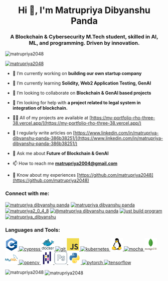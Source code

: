 <h1 align="center">Hi 👋, I'm Matrupriya Dibyanshu Panda</h1>
<h3 align="center">A Blockchain & Cybersecurity M.Tech student, skilled in AI, ML, and programming. Driven by innovation.</h3>

<p align="left"> <img src="https://komarev.com/ghpvc/?username=matrupriya2048&label=Profile%20views&color=0e75b6&style=flat" alt="matrupriya2048" /> </p>

<p align="left"> <a href="https://github.com/ryo-ma/github-profile-trophy"><img src="https://github-profile-trophy.vercel.app/?username=matrupriya2048" alt="matrupriya2048" /></a> </p>

- 🔭 I’m currently working on **building our own startup company**

- 🌱 I’m currently learning **Solidity, Web2 Application Testing, GenAI**

- 👯 I’m looking to collaborate on **Blockchain & GenAI based projects**

- 🤝 I’m looking for help with **a project related to legal system in integration of blockchain.**

- 👨‍💻 All of my projects are available at [https://my-portfolio-rho-three-38.vercel.app/](https://my-portfolio-rho-three-38.vercel.app/)

- 📝 I regularly write articles on [https://www.linkedin.com/in/matrupriya-dibyanshu-panda-386b38251/](https://www.linkedin.com/in/matrupriya-dibyanshu-panda-386b38251/)

- 💬 Ask me about **Future of Blockchain & GenAI**

- 📫 How to reach me **matrupriya2004@gmail.com**

- 📄 Know about my experiences [https://github.com/matrupriya2048](https://github.com/matrupriya2048)

<h3 align="left">Connect with me:</h3>
<p align="left">
<a href="https://linkedin.com/in/matrupriya dibyanshu panda" target="blank"><img align="center" src="https://raw.githubusercontent.com/rahuldkjain/github-profile-readme-generator/master/src/images/icons/Social/linked-in-alt.svg" alt="matrupriya dibyanshu panda" height="30" width="40" /></a>
<a href="https://fb.com/matrupriya dibyanshu panda" target="blank"><img align="center" src="https://raw.githubusercontent.com/rahuldkjain/github-profile-readme-generator/master/src/images/icons/Social/facebook.svg" alt="matrupriya dibyanshu panda" height="30" width="40" /></a>
<a href="https://instagram.com/matrupriya2_0_4_8" target="blank"><img align="center" src="https://raw.githubusercontent.com/rahuldkjain/github-profile-readme-generator/master/src/images/icons/Social/instagram.svg" alt="matrupriya2_0_4_8" height="30" width="40" /></a>
<a href="https://medium.com/@matrupriya dibyanshu panda" target="blank"><img align="center" src="https://raw.githubusercontent.com/rahuldkjain/github-profile-readme-generator/master/src/images/icons/Social/medium.svg" alt="@matrupriya dibyanshu panda" height="30" width="40" /></a>
<a href="https://www.youtube.com/c/@JustBuildPrograms" target="blank"><img align="center" src="https://raw.githubusercontent.com/rahuldkjain/github-profile-readme-generator/master/src/images/icons/Social/youtube.svg" alt="just build program" height="30" width="40" /></a>
<a href="https://www.leetcode.com/matrupriya_dibyanshu" target="blank"><img align="center" src="https://raw.githubusercontent.com/rahuldkjain/github-profile-readme-generator/master/src/images/icons/Social/leet-code.svg" alt="matrupriya_dibyanshu" height="30" width="40" /></a>
</p>

<h3 align="left">Languages and Tools:</h3>
<p align="left"> <a href="https://www.w3schools.com/cpp/" target="_blank" rel="noreferrer"> <img src="https://raw.githubusercontent.com/devicons/devicon/master/icons/cplusplus/cplusplus-original.svg" alt="cplusplus" width="40" height="40"/> </a> <a href="https://www.cypress.io" target="_blank" rel="noreferrer"> <img src="https://raw.githubusercontent.com/simple-icons/simple-icons/6e46ec1fc23b60c8fd0d2f2ff46db82e16dbd75f/icons/cypress.svg" alt="cypress" width="40" height="40"/> </a> <a href="https://www.docker.com/" target="_blank" rel="noreferrer"> <img src="https://raw.githubusercontent.com/devicons/devicon/master/icons/docker/docker-original-wordmark.svg" alt="docker" width="40" height="40"/> </a> <a href="https://git-scm.com/" target="_blank" rel="noreferrer"> <img src="https://www.vectorlogo.zone/logos/git-scm/git-scm-icon.svg" alt="git" width="40" height="40"/> </a> <a href="https://developer.mozilla.org/en-US/docs/Web/JavaScript" target="_blank" rel="noreferrer"> <img src="https://raw.githubusercontent.com/devicons/devicon/master/icons/javascript/javascript-original.svg" alt="javascript" width="40" height="40"/> </a> <a href="https://kubernetes.io" target="_blank" rel="noreferrer"> <img src="https://www.vectorlogo.zone/logos/kubernetes/kubernetes-icon.svg" alt="kubernetes" width="40" height="40"/> </a> <a href="https://www.linux.org/" target="_blank" rel="noreferrer"> <img src="https://raw.githubusercontent.com/devicons/devicon/master/icons/linux/linux-original.svg" alt="linux" width="40" height="40"/> </a> <a href="https://mochajs.org" target="_blank" rel="noreferrer"> <img src="https://www.vectorlogo.zone/logos/mochajs/mochajs-icon.svg" alt="mocha" width="40" height="40"/> </a> <a href="https://www.mongodb.com/" target="_blank" rel="noreferrer"> <img src="https://raw.githubusercontent.com/devicons/devicon/master/icons/mongodb/mongodb-original-wordmark.svg" alt="mongodb" width="40" height="40"/> </a> <a href="https://www.mysql.com/" target="_blank" rel="noreferrer"> <img src="https://raw.githubusercontent.com/devicons/devicon/master/icons/mysql/mysql-original-wordmark.svg" alt="mysql" width="40" height="40"/> </a> <a href="https://opencv.org/" target="_blank" rel="noreferrer"> <img src="https://www.vectorlogo.zone/logos/opencv/opencv-icon.svg" alt="opencv" width="40" height="40"/> </a> <a href="https://pandas.pydata.org/" target="_blank" rel="noreferrer"> <img src="https://raw.githubusercontent.com/devicons/devicon/2ae2a900d2f041da66e950e4d48052658d850630/icons/pandas/pandas-original.svg" alt="pandas" width="40" height="40"/> </a> <a href="https://www.photoshop.com/en" target="_blank" rel="noreferrer"> <img src="https://raw.githubusercontent.com/devicons/devicon/master/icons/photoshop/photoshop-line.svg" alt="photoshop" width="40" height="40"/> </a> <a href="https://www.python.org" target="_blank" rel="noreferrer"> <img src="https://raw.githubusercontent.com/devicons/devicon/master/icons/python/python-original.svg" alt="python" width="40" height="40"/> </a> <a href="https://pytorch.org/" target="_blank" rel="noreferrer"> <img src="https://www.vectorlogo.zone/logos/pytorch/pytorch-icon.svg" alt="pytorch" width="40" height="40"/> </a> <a href="https://www.tensorflow.org" target="_blank" rel="noreferrer"> <img src="https://www.vectorlogo.zone/logos/tensorflow/tensorflow-icon.svg" alt="tensorflow" width="40" height="40"/> </a> </p>

<p><img align="left" src="https://github-readme-stats.vercel.app/api/top-langs?username=matrupriya2048&show_icons=true&locale=en&layout=compact" alt="matrupriya2048" /></p>

<p>&nbsp;<img align="center" src="https://github-readme-stats.vercel.app/api?username=matrupriya2048&show_icons=true&locale=en" alt="matrupriya2048" /></p>
